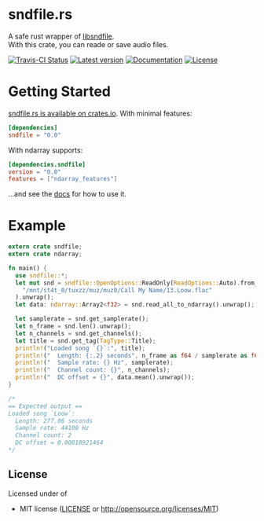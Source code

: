 sndfile.rs
==============

A safe rust wrapper of [libsndfile](http://www.mega-nerd.com/libsndfile/).  
With this crate, you can reade or save audio files.

[![Travis-CI Status](https://travis-ci.org/Xeiron/sndfile.rs.svg?branch=master)](https://travis-ci.org/Xeiron/sndfile.rs)
[![Latest version](https://img.shields.io/crates/v/sndfile.svg)](https://crates.io/crates/sndfile)
[![Documentation](https://docs.rs/sndfile/badge.svg)](https://docs.rs/sndfile)
[![License](https://img.shields.io/crates/l/sndfile.svg)](https://github.com/Xeiron/sndfile.rs#license)

# Getting Started

[sndfile.rs is available on crates.io](https://crates.io/crates/sndfile).
With minimal features:
````toml
[dependencies]
sndfile = "0.0"
````

With ndarray supports:
````toml
[dependencies.sndfile]
version = "0.0"
features = ["ndarray_features"]
````

...and see the [docs](https://docs.rs/sndfile) for how to use it.

# Example

```rust
extern crate sndfile;
extern crate ndarray;

fn main() {
  use sndfile::*;
  let mut snd = sndfile::OpenOptions::ReadOnly(ReadOptions::Auto).from_path(
    "/mnt/st4t_0/tuxzz/muz/muz0/Call My Name/13.Loow.flac"
  ).unwrap();
  let data: ndarray::Array2<f32> = snd.read_all_to_ndarray().unwrap();

  let samplerate = snd.get_samplerate();
  let n_frame = snd.len().unwrap();
  let n_channels = snd.get_channels();
  let title = snd.get_tag(TagType::Title);
  println!("Loaded song `{}`:", title);
  println!("  Length: {:.2} seconds", n_frame as f64 / samplerate as f64);
  println!("  Sample rate: {} Hz", samplerate);
  println!("  Channel count: {}", n_channels);
  println!("  DC offset = {}", data.mean().unwrap());
}

/*
== Expected output ==
Loaded song `Loow`:
  Length: 277.06 seconds
  Sample rate: 44100 Hz
  Channel count: 2
  DC offset = 0.00018921464
*/
```

## License

Licensed under of
 * MIT license ([LICENSE](LICENSE) or http://opensource.org/licenses/MIT)
